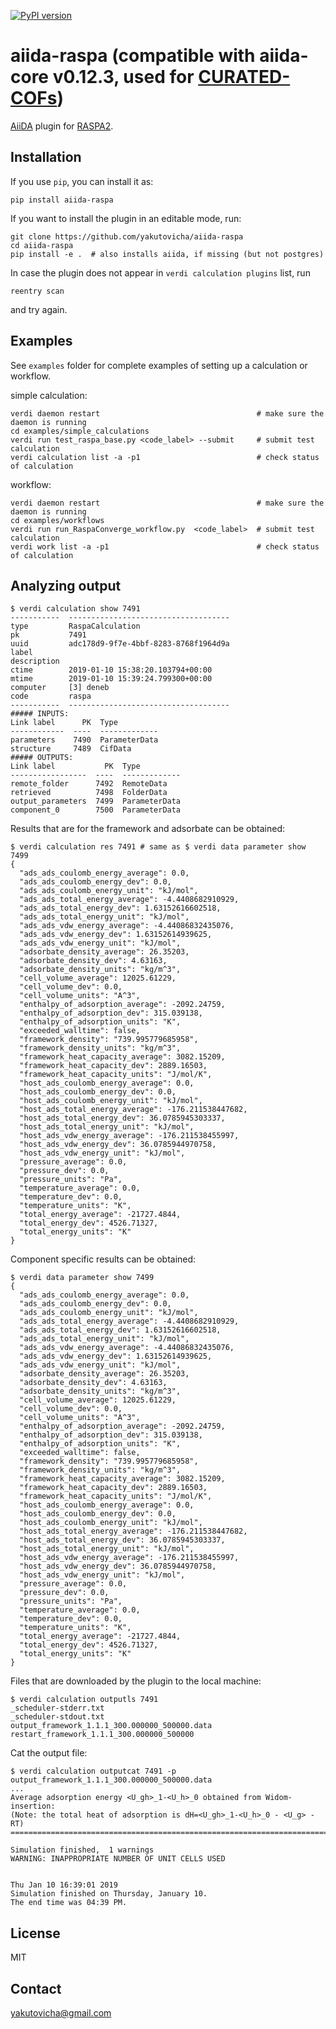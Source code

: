 [![PyPI version](https://badge.fury.io/py/aiida-raspa.svg)](https://badge.fury.io/py/aiida-raspa)

# aiida-raspa (compatible with aiida-core v0.12.3, used for [CURATED-COFs](https://www.doi.org/10.1021/acscentsci.9b00619))

[AiiDA](https://www.aiida.net) plugin for [RASPA2](https://github.com/numat/RASPA2).

## Installation

If you use ``pip``, you can install it as:
```
pip install aiida-raspa
```
If you want to install the plugin in an editable mode, run:
```
git clone https://github.com/yakutovicha/aiida-raspa
cd aiida-raspa
pip install -e .  # also installs aiida, if missing (but not postgres)
```
In case the plugin does not appear in `verdi calculation plugins` list, run 
```
reentry scan
```
and try again.


## Examples

See `examples` folder for complete examples of setting up a calculation or workflow.

simple calculation:
```shell
verdi daemon restart                                   # make sure the daemon is running
cd examples/simple_calculations
verdi run test_raspa_base.py <code_label> --submit     # submit test calculation
verdi calculation list -a -p1                          # check status of calculation
```
workflow:
```shell
verdi daemon restart                                   # make sure the daemon is running
cd examples/workflows
verdi run run_RaspaConverge_workflow.py  <code_label>  # submit test calculation
verdi work list -a -p1                                 # check status of calculation
```

## Analyzing output
```shell
$ verdi calculation show 7491
-----------  ------------------------------------
type         RaspaCalculation
pk           7491
uuid         adc178d9-9f7e-4bbf-8283-8768f1964d9a
label
description
ctime        2019-01-10 15:38:20.103794+00:00
mtime        2019-01-10 15:39:24.799300+00:00
computer     [3] deneb
code         raspa
-----------  ------------------------------------
##### INPUTS:
Link label      PK  Type
------------  ----  -------------
parameters    7490  ParameterData
structure     7489  CifData
##### OUTPUTS:
Link label           PK  Type
-----------------  ----  -------------
remote_folder      7492  RemoteData
retrieved          7498  FolderData
output_parameters  7499  ParameterData
component_0        7500  ParameterData
```
Results that are for the framework and adsorbate can be obtained:
```shell
$ verdi calculation res 7491 # same as $ verdi data parameter show 7499
{
  "ads_ads_coulomb_energy_average": 0.0, 
  "ads_ads_coulomb_energy_dev": 0.0, 
  "ads_ads_coulomb_energy_unit": "kJ/mol", 
  "ads_ads_total_energy_average": -4.4408682910929, 
  "ads_ads_total_energy_dev": 1.63152616602518, 
  "ads_ads_total_energy_unit": "kJ/mol", 
  "ads_ads_vdw_energy_average": -4.44086832435076, 
  "ads_ads_vdw_energy_dev": 1.63152614939625, 
  "ads_ads_vdw_energy_unit": "kJ/mol", 
  "adsorbate_density_average": 26.35203, 
  "adsorbate_density_dev": 4.63163, 
  "adsorbate_density_units": "kg/m^3", 
  "cell_volume_average": 12025.61229, 
  "cell_volume_dev": 0.0, 
  "cell_volume_units": "A^3", 
  "enthalpy_of_adsorption_average": -2092.24759, 
  "enthalpy_of_adsorption_dev": 315.039138, 
  "enthalpy_of_adsorption_units": "K", 
  "exceeded_walltime": false, 
  "framework_density": "739.995779685958", 
  "framework_density_units": "kg/m^3", 
  "framework_heat_capacity_average": 3082.15209, 
  "framework_heat_capacity_dev": 2889.16503, 
  "framework_heat_capacity_units": "J/mol/K", 
  "host_ads_coulomb_energy_average": 0.0, 
  "host_ads_coulomb_energy_dev": 0.0, 
  "host_ads_coulomb_energy_unit": "kJ/mol", 
  "host_ads_total_energy_average": -176.211538447682, 
  "host_ads_total_energy_dev": 36.0785945303337, 
  "host_ads_total_energy_unit": "kJ/mol", 
  "host_ads_vdw_energy_average": -176.211538455997, 
  "host_ads_vdw_energy_dev": 36.0785944970758, 
  "host_ads_vdw_energy_unit": "kJ/mol", 
  "pressure_average": 0.0, 
  "pressure_dev": 0.0, 
  "pressure_units": "Pa", 
  "temperature_average": 0.0, 
  "temperature_dev": 0.0, 
  "temperature_units": "K", 
  "total_energy_average": -21727.4844, 
  "total_energy_dev": 4526.71327, 
  "total_energy_units": "K"
}
```
Component specific results can be obtained:
```shell
$ verdi data parameter show 7499
{
  "ads_ads_coulomb_energy_average": 0.0, 
  "ads_ads_coulomb_energy_dev": 0.0, 
  "ads_ads_coulomb_energy_unit": "kJ/mol", 
  "ads_ads_total_energy_average": -4.4408682910929, 
  "ads_ads_total_energy_dev": 1.63152616602518, 
  "ads_ads_total_energy_unit": "kJ/mol", 
  "ads_ads_vdw_energy_average": -4.44086832435076, 
  "ads_ads_vdw_energy_dev": 1.63152614939625, 
  "ads_ads_vdw_energy_unit": "kJ/mol", 
  "adsorbate_density_average": 26.35203, 
  "adsorbate_density_dev": 4.63163, 
  "adsorbate_density_units": "kg/m^3", 
  "cell_volume_average": 12025.61229, 
  "cell_volume_dev": 0.0, 
  "cell_volume_units": "A^3", 
  "enthalpy_of_adsorption_average": -2092.24759, 
  "enthalpy_of_adsorption_dev": 315.039138, 
  "enthalpy_of_adsorption_units": "K", 
  "exceeded_walltime": false, 
  "framework_density": "739.995779685958", 
  "framework_density_units": "kg/m^3", 
  "framework_heat_capacity_average": 3082.15209, 
  "framework_heat_capacity_dev": 2889.16503, 
  "framework_heat_capacity_units": "J/mol/K", 
  "host_ads_coulomb_energy_average": 0.0, 
  "host_ads_coulomb_energy_dev": 0.0, 
  "host_ads_coulomb_energy_unit": "kJ/mol", 
  "host_ads_total_energy_average": -176.211538447682, 
  "host_ads_total_energy_dev": 36.0785945303337, 
  "host_ads_total_energy_unit": "kJ/mol", 
  "host_ads_vdw_energy_average": -176.211538455997, 
  "host_ads_vdw_energy_dev": 36.0785944970758, 
  "host_ads_vdw_energy_unit": "kJ/mol", 
  "pressure_average": 0.0, 
  "pressure_dev": 0.0, 
  "pressure_units": "Pa", 
  "temperature_average": 0.0, 
  "temperature_dev": 0.0, 
  "temperature_units": "K", 
  "total_energy_average": -21727.4844, 
  "total_energy_dev": 4526.71327, 
  "total_energy_units": "K"
}
```

Files that are downloaded by the plugin to the local machine:
```shell
$ verdi calculation outputls 7491
_scheduler-stderr.txt
_scheduler-stdout.txt
output_framework_1.1.1_300.000000_500000.data
restart_framework_1.1.1_300.000000_500000
```

Cat the output file:
```shell
$ verdi calculation outputcat 7491 -p output_framework_1.1.1_300.000000_500000.data
...
Average adsorption energy <U_gh>_1-<U_h>_0 obtained from Widom-insertion:
(Note: the total heat of adsorption is dH=<U_gh>_1-<U_h>_0 - <U_g> - RT)
=========================================================================

Simulation finished,  1 warnings
WARNING: INAPPROPRIATE NUMBER OF UNIT CELLS USED


Thu Jan 10 16:39:01 2019
Simulation finished on Thursday, January 10.
The end time was 04:39 PM.
```

## License

MIT

## Contact
yakutovicha@gmail.com
